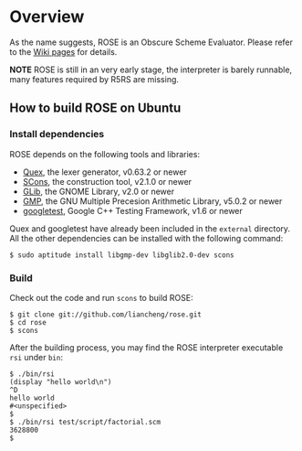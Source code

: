 # Overview

As the name suggests, ROSE is an Obscure Scheme Evaluator.  Please refer to the [Wiki pages][wiki] for details.

**NOTE** ROSE is still in an very early stage, the interpreter is barely runnable, many features required by R5RS are missing.

## How to build ROSE on Ubuntu

### Install dependencies

ROSE depends on the following tools and libraries:

*   [Quex][quex], the lexer generator, v0.63.2 or newer
*   [SCons][scons], the construction tool, v2.1.0 or newer
*   [GLib][glib], the GNOME Library, v2.0 or newer
*   [GMP][gmp], the GNU Multiple Precesion Arithmetic Library, v5.0.2 or newer
*   [googletest][gtest], Google C++ Testing Framework, v1.6 or newer

Quex and googletest have already been included in the `external` directory.  All the other dependencies can be installed with the following command:

    $ sudo aptitude install libgmp-dev libglib2.0-dev scons

### Build

Check out the code and run `scons` to build ROSE:

    $ git clone git://github.com/liancheng/rose.git
    $ cd rose
    $ scons

After the building process, you may find the ROSE interpreter executable `rsi` under `bin`:

    $ ./bin/rsi
    (display "hello world\n")
    ^D
    hello world
    #<unspecified>
    $
    $ ./bin/rsi test/script/factorial.scm
    3628800
    $

[wiki]: https://github.com/liancheng/rose/wiki
[quex]: http://quex.sourceforge.net
[scons]: http://www.scons.org
[glib]: http://developer.gnome.org/glib/
[gmp]: http://gmplib.org/
[gtest]: http://code.google.com/p/googletest/

